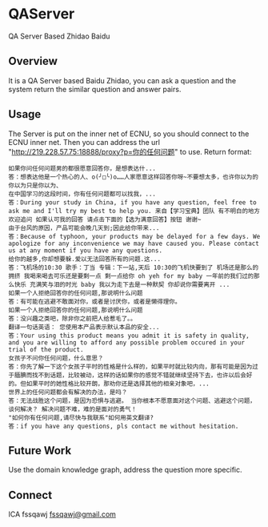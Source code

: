 # QAServer
QA Server Based Zhidao Baidu

## Overview
It is a QA Server based Baidu Zhidao, you can ask a question and the system return the similar question and answer pairs.

## Usage
The Server is put on the inner net of ECNU, so you should connect to the ECNU inner net. Then you can address the url "http://219.228.57.75:18888/proxy?p=你的任何问题" to use.
Return format:
```
如果你问任何问题男的都很愿意回答你，是想表达什... 
答：想表达他是一个热心的人、o(╯□╰)o……人家愿意这样回答你呀~不要想太多，也许你以为的你以为只是你以为、
在中国学习的这段时间，你有任何问题都可以找我，... 
答：During your study in China, if you have any question, feel free to ask me and I'll try my best to help you. 来自【学习宝典】团队 有不明白的地方欢迎追问 如果认可我的回答 请点击下面的【选为满意回答】按钮 谢谢~
由于台风的原因，产品可能会晚几天到;因此给你带来... 
答：Because of typhoon, your products may be delayed for a few days. We apologize for any inconvenience we may have caused you. Please contact us at any moment if you have any questions.
给你的越多,你却想要躲.爱以无法回答所有的问题.这... 
答：飞机场的10:30 歌手：丁当 专辑：下一站,天后 10:30的飞机快要到了 机场还是那么的拥挤 我喝来喝去可乐还是要剩一点 剩一点给你 oh yeh for my baby 一年前的我们过的那么快乐 充满笑与泪的时光 baby 我以为走下去是一种默契 你却说你需要离开 ...
如果一个人拒绝回答你的任何问题,那说明什么问题 
答：有可能在逃避不敢面对你，或者是讨厌你，或者是懒得理你。
如果一个人拒绝回答你的任何问题,那说明什么问题 
答：没兴趣之类吧，除非你之前把人给惹毛了。。
翻译一句话英语： 您使用本产品表示默认本品的安全... 
答：Your using this product means you admit it is safety in quality, and you are willing to afford any possible problem occured in your trial of the product.
女孩子不问你任何问题，什么意思？ 
答：你先了解一下这个女孩子平时的性格是什么样的，如果平时就比较内向，那有可能是因为过于腼腆而找不到话题，比较被动，这样的话如果你的感觉不错就继续坚持下去，也许以后会好的。但如果平时的她性格比较开朗，那劝你还是选择其他的相亲对象吧，...
世界上的任何问题都会有解决的办法，是吗？ 
答：无法战胜这个问题，是因为恐惧与逃避。 当你根本不愿意面对这个问题、逃避这个问题，谈何解决？ 解决问题不难，难的是面对的勇气！
"如何你有任何问题,请尽快与我联系"如何用英文翻译? 
答：if you have any questions, pls contact me without hesitation.
```

## Future Work
Use the domain knowledge graph, address the question more specific.

## Connect
ICA fssqawj fssqawj@gmail.com
